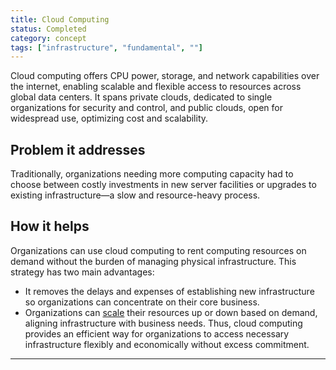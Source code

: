 ```yaml
---
title: Cloud Computing
status: Completed
category: concept
tags: ["infrastructure", "fundamental", ""]
---
```


Cloud computing offers CPU power, storage, and network capabilities over the internet, enabling scalable and flexible access to resources across global data centers. It spans private clouds, dedicated to single organizations for security and control, and public clouds, open for widespread use, optimizing cost and scalability.

## Problem it addresses

Traditionally, organizations needing more computing capacity had to choose between costly investments in new server facilities or upgrades to existing infrastructure—a slow and resource-heavy process.

## How it helps

Organizations can use cloud computing to rent computing resources on demand without the burden of managing physical infrastructure. This strategy has two main advantages:
- It removes the delays and expenses of establishing new infrastructure so organizations can concentrate on their core business.
- Organizations can [scale](https://github.com/ronitblenz/glossary/blob/cloud_computing/content/en/scalability.md) their resources up or down based on demand, aligning infrastructure with business needs.
Thus, cloud computing provides an efficient way for organizations to access necessary infrastructure flexibly and economically without excess commitment.

---
